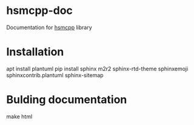 # hsmcpp-doc
Documentation for [hsmcpp](https://github.com/igor-krechetov/hsmcpp) library

# Installation
apt install plantuml
pip install sphinx m2r2 sphinx-rtd-theme sphinxemoji sphinxcontrib.plantuml sphinx-sitemap

# Bulding documentation
make html